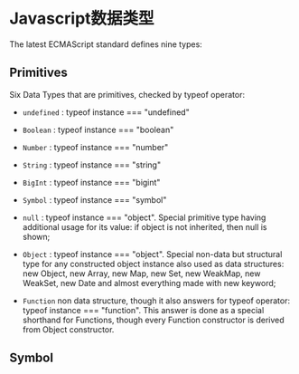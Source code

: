 # Javascript数据类型

The latest ECMAScript standard defines nine types:

## Primitives
Six Data Types that are primitives, checked by typeof operator:
- `undefined` : typeof instance === "undefined"
- `Boolean` : typeof instance === "boolean"
- `Number` : typeof instance === "number"
- `String` : typeof instance === "string"
- `BigInt` : typeof instance === "bigint"
- `Symbol` : typeof instance === "symbol"

- `null` : typeof instance === "object". Special primitive type having additional usage for its value: if object is not inherited, then null is shown;
- `Object` : typeof instance === "object". Special non-data but structural type for any constructed object instance also used as data structures: new Object, new Array, new Map, new Set, new WeakMap, new WeakSet, new Date and almost everything made with new keyword;
- `Function` non data structure, though it also answers for typeof operator: typeof instance === "function". This answer is done as a special shorthand for Functions, though every Function constructor is derived from Object constructor.

## Symbol
